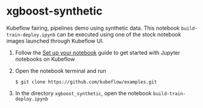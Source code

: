 # xgboost-synthetic
Kubeflow fairing, pipelines demo using synthetic data. This notebook `build-train-deploy.ipynb` can be executed using one of the stock notebook images launched through Kubeflow UI.

1. Follow the [Set up your notebook](https://www.kubeflow.org/docs/components/notebooks/setup/) guide to get started with Jupyter notebooks on Kubeflow

1. Open the notebook terminal and run
    ```
    $ git clone https://github.com/kubeflow/examples.git
    ```

1. In the directory `xgboost_synthetic`, open the notebook `build-train-deploy.ipynb`
